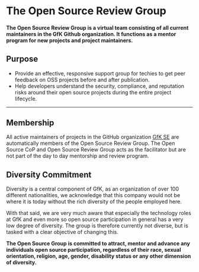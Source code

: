 # The Open Source Review Group

#### The Open Source Review Group is a virtual team consisting of all current maintainers in the GfK Github organization. It functions as a mentor program for new projects and project maintainers.

## Purpose
- Provide an effective, responsive support group for techies to get peer feedback on OSS projects before and after publication.
- Help developers understand the security, compliance, and reputation risks around their open source projects during the entire project lifecycle.

---

## Membership
All active maintainers of projects in the GitHub organization [GfK SE](https://github.com/gfkse) are automatically members of the Open Source Review Group. The Open Source CoP and Open Source Review Group acts as the facilitator but are not part of the day to day mentorship and review program.

## Diversity Commitment
Diversity is a central component of GfK, as an organization of over 100 different nationalities, we acknowledge that this company would not be where it is today without the rich diversity of the people employed here.

With that said, we are very much aware that especially the technology roles at GfK and even more so open source participation in general has a very low degree of diversity. The group is therefore currently not diverse, but is tasked with a clear objective of changing this.

**The Open Source Group is committed to attract, mentor and advance any individuals open source participation, regardless of their race, sexual orientation, religion, age, gender, disability status or any other dimension of diversity.**
